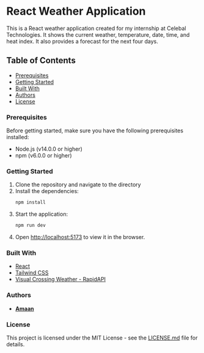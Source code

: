 # React Weather Application

This is a React weather application created for my internship at Celebal Technologies. It shows the current weather, temperature, date, time, and heat index. It also provides a forecast for the next four days.

## Table of Contents

- [Prerequisites](#prerequisites)
- [Getting Started](#getting-started)
- [Built With](#built-with)
- [Authors](#authors)
- [License](#license)

### Prerequisites

Before getting started, make sure you have the following prerequisites installed:

- Node.js (v14.0.0 or higher)
- npm (v6.0.0 or higher)

### Getting Started

1. Clone the repository and navigate to the directory
2. Install the dependencies:
   ```bash
   npm install
   ```
3. Start the application:
   ```bash
   npm run dev
   ```
4. Open [http://localhost:5173](http://localhost:5173) to view it in the browser.

### Built With

- [React](https://reactjs.org/)
- [Tailwind CSS](https://tailwindcss.com/)
- [Visual Crossing Weather - RapidAPI](https://rapidapi.com/visual-crossing-corporation-visual-crossing-corporation-default/api/visual-crossing-weather/details)

### Authors

- [**Amaan**](https://itsamaan.me/)

### License

This project is licensed under the MIT License - see the [LICENSE.md](LICENSE.md) file for details.
